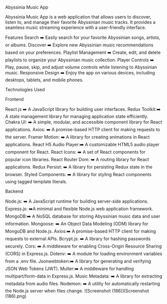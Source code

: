 Abyssinia Music App

Abyssinia Music App is a web application that allows users to discover, listen to, and manage their favorite Abyssinian music tracks. It provides a seamless music streaming experience with a user-friendly interface.

Features
Search ➡️ Easily search for your favorite Abyssinian songs, artists, or albums.
Discover ➡️ Explore new Abyssinian music recommendations based on your preferences.
Playlist Management ➡️ Create, edit, and delete playlists to organize your Abyssinian music collection.
Player Controls ➡️ Play, pause, skip, and adjust volume controls while listening to Abyssinian music.
Responsive Design ➡️ Enjoy the app on various devices, including desktops, tablets, and mobile phones.

Technologies Used

Frontend

React.js ➡️ A JavaScript library for building user interfaces.
Redux Toolkit:➡️ A state management library for managing application state efficiently.
Chakra UI: ➡️ A simple, modular, and accessible component library for React applications.
Axios: ➡️ A promise-based HTTP client for making requests to the server.
Framer Motion: ➡️ A library for creating animations in React applications.
React H5 Audio Player:➡️ A customizable HTML5 audio player component for React.
React Icons: ➡️ A set of React components for popular icon libraries.
React Router Dom: ➡️ A routing library for React applications.
Redux Persist: ➡️ A library for persisting Redux state in the browser.
Styled Components: ➡️ A library for styling React components using tagged template literals.

Backend

Node.js: ➡️ A JavaScript runtime for building server-side applications.
Express.js: ➡️A minimal and flexible Node.js web application framework.
MongoDB:➡️ A NoSQL database for storing Abyssinian music data and user information.
Mongoose: ➡️ An Object Data Modeling (ODM) library for MongoDB and Node.js.
Axios:➡️ A promise-based HTTP client for making requests to external APIs.
Bcrypt.js: ➡️ A library for hashing passwords securely.
Cors: ➡️ A middleware for enabling Cross-Origin Resource Sharing (CORS) in Express.js.
Dotenv:  ➡️ A module for loading environment variables from a .env file.
Jsonwebtoken:➡️ A library for generating and verifying JSON Web Tokens (JWT).
Multer:➡️ A middleware for handling multipart/form-data in Express.js.
Music Metadata: ➡️ A library for extracting metadata from audio files.
Nodemon: ➡️ A utility for automatically restarting the Node.js server when files change.
![Screenshot (186)](Screenshot (186).png)


